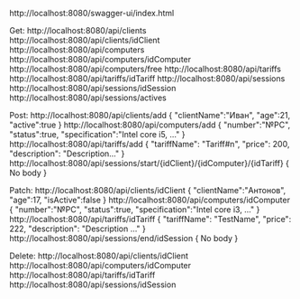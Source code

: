 http://localhost:8080/swagger-ui/index.html

Get:
http://localhost:8080/api/clients 
http://localhost:8080/api/clients/idClient 
http://localhost:8080/api/computers 
http://localhost:8080/api/computers/idComputer 
http://localhost:8080/api/computers/free 
http://localhost:8080/api/tariffs 
http://localhost:8080/api/tariffs/idTariff 
http://localhost:8080/api/sessions 
http://localhost:8080/api/sessions/idSession 
http://localhost:8080/api/sessions/actives 

Post:
http://localhost:8080/api/clients/add 
{
    "clientName":"Иван",
    "age":21,
    "active":true
}
http://localhost:8080/api/computers/add 
{
    "number":"№PC",
    "status":true,
    "specification":"Intel core i5, …"
}
http://localhost:8080/api/tariffs/add 
{
    "tariffName": "Tariff#n",
    "price": 200,
    "description": "Description…"
}
http://localhost:8080/api/sessions/start/{idClient}/{idComputer}/{idTariff} 
{
No body
}

Patch:
http://localhost:8080/api/clients/idClient 
{
    "clientName":"Антонов",
    "age":17,
    "isActive":false
}
http://localhost:8080/api/computers/idComputer 
{
    "number":"№PC",
    "status":true,
    "specification":"Intel core i3, …"
}
http://localhost:8080/api/tariffs/idTariff 
{
    "tariffName": "TestName",
    "price": 222,
    "description": "Description …"
}
http://localhost:8080/api/sessions/end/idSession 
{
No body
}

Delete:
http://localhost:8080/api/clients/idClient 
http://localhost:8080/api/computers/idComputer 
http://localhost:8080/api/tariffs/idTariff 
http://localhost:8080/api/sessions/idSession 
